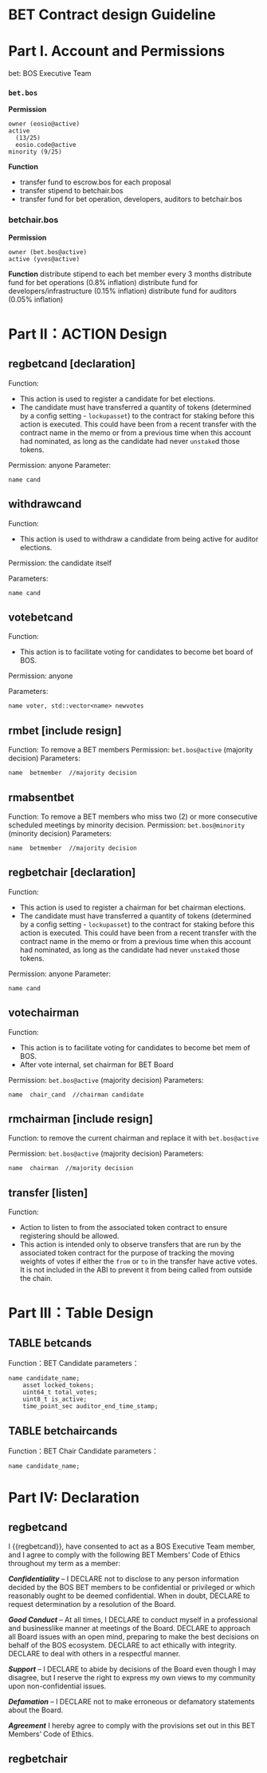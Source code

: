 # BET  Contract design Guideline

# Part I.  Account and Permissions

bet: BOS Executive Team 
### `bet.bos` 
**Permission**

```
owner (eosio@active)
active
  (13/25)
  eosio.code@active
minority (9/25)
```
**Function**

- transfer fund to escrow.bos for each proposal
- transfer stipend to betchair.bos
- transfer fund for bet operation, developers, auditors to betchair.bos

### betchair.bos
**Permission**
```
owner (bet.bos@active)
active (yves@active)
```
**Function**
distribute stipend to each bet member every 3 months
distribute fund for bet operations  (0.8% inflation)
distribute fund for developers/infrastructure (0.15% inflation)
distribute fund for auditors (0.05% inflation)


# Part II：ACTION Design
## regbetcand [declaration]
Function:     
* This action is used to register a candidate for bet elections.
* The candidate must have transferred a quantity of tokens (determined by a config setting - `lockupasset`) to the contract for staking before this action is executed. This could have been from a recent transfer with the contract name in the memo or from a previous time when this account had nominated, as long as the candidate had never `unstake`d those tokens.

Permission: anyone
Parameter:
```
name cand
```



## withdrawcand

Function:     

* This action is used to withdraw a candidate from being active for auditor elections.

Permission: the candidate itself

Parameters:

```
name cand
```



## votebetcand

Function:
* This action is to facilitate voting for candidates to become bet board of BOS.


Permission: anyone

Parameters:

```
name voter, std::vector<name> newvotes
```



## rmbet [include resign]

Function: To remove a BET members
Permission: `bet.bos@active` (majority decision)
Parameters:

```
name  betmember  //majority decision
```

## rmabsentbet

Function: To remove a BET members who miss two (2) or more consecutive scheduled meetings by minority decision.
Permission: `bet.bos@minority` (minority decision)
Parameters:

```
name  betmember  //majority decision
```



## regbetchair [declaration]

Function:     

- This action is used to register a chairman for bet chairman elections.
- The candidate must have transferred a quantity of tokens (determined by a config setting - `lockupasset`) to the contract for staking before this action is executed. This could have been from a recent transfer with the contract name in the memo or from a previous time when this account had nominated, as long as the candidate had never `unstake`d those tokens.

Permission: anyone
Parameter:

```
name cand
```



## votechairman 

Function: 
- This action is to facilitate voting for candidates to become bet mem of BOS.
- After vote internal, set chairman for BET Board

Permission: `bet.bos@active` (majority decision)
Parameters:

```
name  chair_cand  //chairman candidate
```

## rmchairman [include resign]
Function: to remove the current chairman and replace it with `bet.bos@active`

Permission: `bet.bos@active` (majority decision)
Parameters:

```
name  chairman  //majority decision
```



  

## transfer [listen] 
Function:
* Action to listen to from the associated token contract to ensure registering should be allowed.
* This action is intended only to observe transfers that are run by the associated token contract for the purpose of tracking the moving weights of votes if either the `from` or `to` in the transfer have active votes. It is not included in the ABI to prevent it from being called from outside the chain.





# Part III：Table Design



## TABLE betcands
Function：BET Candidate 
parameters：

```
name candidate_name;
    asset locked_tokens;
    uint64_t total_votes;
    uint8_t is_active;
    time_point_sec auditor_end_time_stamp;
```



## TABLE betchaircands

Function：BET Chair Candidate
parameters：

```
name candidate_name;
```



# Part IV: Declaration

## regbetcand

I {{regbetcand}}, have consented to act as a BOS Executive Team member, and I agree to comply with the following BET Members’ Code of Ethics throughout my term as a member:

***Confidentiality***  – I DECLARE not to disclose to any person information decided by the BOS BET members to be confidential or privileged or which reasonably ought to be deemed confidential. When in doubt, DECLARE to request determination by a resolution of the Board.

***Good Conduct***  – At all times, I DECLARE to conduct myself in a professional and businesslike manner at meetings of the Board. DECLARE to approach all Board issues with an open mind, preparing to make the best decisions on behalf of the BOS ecosystem. DECLARE to act ethically with integrity. DECLARE to deal with others in a respectful manner.

***Support***  – I DECLARE to abide by decisions of the Board even though I may disagree, but I reserve the right to express my own views to my community upon non-confidential issues.

***Defamation***  – I DECLARE not to make erroneous or defamatory statements about the Board.

***Agreement***  I hereby agree to comply with the provisions set out in this BET Members’ Code of Ethics.





## regbetchair

